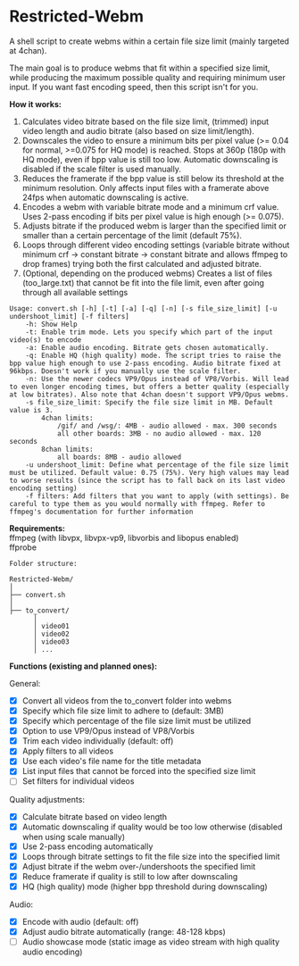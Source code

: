 # Restricted-Webm
A shell script to create webms within a certain file size limit (mainly targeted at 4chan).

The main goal is to produce webms that fit within a specified size limit, while producing the maximum possible quality and requiring minimum user input. If you want fast encoding speed, then this script isn't for you.  

**How it works:**  

1. Calculates video bitrate based on the file size limit, (trimmed) input video length and audio bitrate (also based on size limit/length).  
2. Downscales the video to ensure a minimum bits per pixel value (>= 0.04 for normal, >=0.075 for HQ mode) is reached. Stops at 360p (180p with HQ mode), even if bpp value is still too low. Automatic downscaling is disabled if the scale filter is used manually.  
3. Reduces the framerate if the bpp value is still below its threshold at the minimum resolution. Only affects input files with a framerate above 24fps when automatic downscaling is active.
4. Encodes a webm with variable bitrate mode and a minimum crf value. Uses 2-pass encoding if bits per pixel value is high enough (>= 0.075).  
5. Adjusts bitrate if the produced webm is larger than the specified limit or smaller than a certain percentage of the limit (default 75%).
6. Loops through different video encoding settings (variable bitrate without minimum crf -> constant bitrate -> constant bitrate and allows ffmpeg to drop frames) trying both the first calculated and adjusted bitrate.  
7. (Optional, depending on the produced webms) Creates a list of files (too_large.txt) that cannot be fit into the file limit, even after going through all available settings

```
Usage: convert.sh [-h] [-t] [-a] [-q] [-n] [-s file_size_limit] [-u undershoot_limit] [-f filters]
	-h: Show Help
	-t: Enable trim mode. Lets you specify which part of the input video(s) to encode
	-a: Enable audio encoding. Bitrate gets chosen automatically.
	-q: Enable HQ (high quality) mode. The script tries to raise the bpp value high enough to use 2-pass encoding. Audio bitrate fixed at 96kbps. Doesn't work if you manually use the scale filter.
	-n: Use the newer codecs VP9/Opus instead of VP8/Vorbis. Will lead to even longer encoding times, but offers a better quality (especially at low bitrates). Also note that 4chan doesn't support VP9/Opus webms.
	-s file_size_limit: Specify the file size limit in MB. Default value is 3.
		4chan limits:
			/gif/ and /wsg/: 4MB - audio allowed - max. 300 seconds
			all other boards: 3MB - no audio allowed - max. 120 seconds
		8chan limits:
			all boards: 8MB - audio allowed
	-u undershoot_limit: Define what percentage of the file size limit must be utilized. Default value: 0.75 (75%). Very high values may lead to worse results (since the script has to fall back on its last video encoding setting)
	-f filters: Add filters that you want to apply (with settings). Be careful to type them as you would normally with ffmpeg. Refer to ffmpeg's documentation for further information

```

**Requirements:**  
ffmpeg (with libvpx, libvpx-vp9, libvorbis and libopus enabled)  
ffprobe  
```
Folder structure:

Restricted-Webm/
│
├── convert.sh
│
├── to_convert/
      │ 
      │ video01
      │ video02
      │ video03
      │ ...

```

**Functions (existing and planned ones):**

General:  
- [x] Convert all videos from the to_convert folder into webms  
- [x] Specify which file size limit to adhere to (default: 3MB)
- [x] Specify which percentage of the file size limit must be utilized
- [x] Option to use VP9/Opus instead of VP8/Vorbis  
- [x] Trim each video individually (default: off)  
- [x] Apply filters to all videos  
- [x] Use each video's file name for the title metadata  
- [x] List input files that cannot be forced into the specified size limit
- [ ] Set filters for individual videos  

Quality adjustments:  
- [x] Calculate bitrate based on video length  
- [x] Automatic downscaling if quality would be too low otherwise (disabled when using scale manually)
- [x] Use 2-pass encoding automatically  
- [x] Loops through bitrate settings to fit the file size into the specified limit  
- [x] Adjust bitrate if the webm over-/undershoots the specified limit
- [x] Reduce framerate if quality is still to low after downscaling
- [x] HQ (high quality) mode (higher bpp threshold during downscaling)

Audio:  
- [x] Encode with audio (default: off)  
- [x] Adjust audio bitrate automatically (range: 48-128 kbps)
- [ ] Audio showcase mode (static image as video stream with high quality audio encoding)
